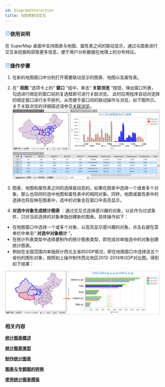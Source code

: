 ```yaml
---
id: DiagramInteraction
title: 与图表联动交互
---
```

### ![](../../img/read.gif)使用说明

在 SuperMap 桌面中支持图表与地图、属性表之间的联动显示，通过与图表进行交互来挖掘和获取更多信息，便于用户分析数据在地理上的分布特征。

### ![](../../img/read.gif)操作步骤

  1. 在新的地图窗口中分别打开需要联动显示的图表、地图以及属性表。
  2. 在“ **视图** ”选项卡上的“ **窗口** "组中，单击“ **关联浏览** ”按钮，弹出窗口列表，勾选进行绑定的窗口前的复选框即可进行关联浏览。 此时应用程序自动对选择的绑定窗口进行水平排列，从而便于窗口间的联动操作与浏览，如下图所示。关于关联浏览的详细描述请参见[关联浏览](../../Visualization/BrowseMap/WindowsBinding)。
![](img/LinkageInteraction.png)  

  3. 图表、地图和属性表之间的选择是动态的。如果在图表中选择一个或者多个对象，那么也将同时选中地图和属性表中的相同对象。同样，地图或属性表中的选择也将反映在图表中，选中的对象会在窗口中高亮显示。
  4. **对选中对象生成统计图表** ：通过交互式选择感兴趣的对象，以此作为过滤条件，只对当前选择的对象单独创建新的图表。具体操作如下：  

  * 在地图窗口中选择一个或多个对象，以高亮显示感兴趣的对象，点击右键在菜单栏中单击“ **对选中对象统计** ”。
  * 在统计列表类型中选择要制作的统计图表类型，即完成对单独选中的对象创建统计图表。
  * 例如在全国范围内单独统计西北五省的GDP情况，即在地图窗口中选择该五个省份的图形对象，按照如上操作制作西北地区2012-2014年GDP对比图。得到如下结果：  

![](img/SelectedObject.png)  


### 相关内容

[**统计图表概述**](Diagrams1)

[**统计图表类型**](DiagramsType)

[**制作统计图表**](CreateDiagram)

[**图表与专题图的转换**](ConvertThemticMap)

[**使用统计图表模版**](DiagramTemplate)



